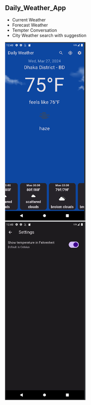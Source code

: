 ## Daily_Weather_App

- Current Weather
- Forecast Weather
- Tempter Conversation
- City Weather search with suggestion

![img.png](img.png)
![img_1.png](img_1.png)


